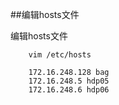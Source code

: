 ##编辑hosts文件

编辑hosts文件
        
        vim /etc/hosts
        
        172.16.248.128 bag
        172.16.248.5 hdp05
        172.16.248.6 hdp06
